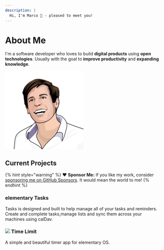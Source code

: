 ```yaml
---
description: |
  Hi, I'm Marco 👋️ - pleased to meet you!
---
```


# About Me

I'm a software developer who loves to build **digital products** using **open technologies**. Usually with the goal to **improve productivity** and **expanding knowledge**.

![Marco Betschart](.gitbook/assets/marco-betschart.png)

## Current Projects

{% hint style="warning" %}
❤️ **Sponsor Me:** If you like my work, consider [sponsoring me on GitHub Sponsors](https://github.com/sponsors/marbetschar). It would mean the world to me!
{% endhint %}

### elementary Tasks

Tasks is designed and built to help manage all of your tasks and reminders. Create and complete tasks,manage lists and sync them across your machines using calDav.

### ![](.gitbook/assets/time-limit.png) Time Limit

A simple and beautiful timer app for elementary OS.